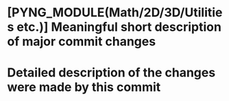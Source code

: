 # [PYNG_MODULE(Math/2D/3D/Utilities etc.)] Meaningful short description of major commit changes
#
# Detailed description of the changes were made by this commit
